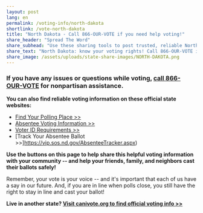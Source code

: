 ```yaml
---
layout: post
lang: en
permalink: /voting-info/north-dakota
shortlink: /vote-north-dakota
title: "North Dakota - Call 866-OUR-VOTE if you need help voting!"
share_header: "Spread The Word"
share_subhead: "Use these sharing tools to post trusted, reliable North Dakota voting information!"
share_text: "North Dakota: know your voting rights! Call 866-OUR-VOTE if you need help voting, or use these official resources."
share_image: /assets/uploads/state-share-images/NORTH-DAKOTA.png
---
```

### **If you have any issues or questions while voting, [call 866-OUR-VOTE](tel:8666878683) for nonpartisan assistance.**

**You can also find reliable voting information on these official state websites:**

* [Find Your Polling Place >>](https://vip.sos.nd.gov/WhereToVote.aspx?tab=AddressandVotingTimes)
* [Absentee Voting Information >>](http://www.nd.gov/sos/electvote/voting/voting-absentee.html)
* [Voter ID Requirements >>](https://vip.sos.nd.gov/IDRequirements.aspx?ptlhPKID=103&amp;ptlPKID=7)
* [Track Your Absentee Ballot >>]https://vip.sos.nd.gov/AbsenteeTracker.aspx)

**Use the buttons on this page to help share this helpful voting information with your community -- and help your friends, family, and neighbors cast their ballots safely!**

Remember, your vote is your voice -- and it's important that each of us have a say in our future. And, if you are in line when polls close, you still have the right to stay in line and cast your ballot!

**Live in another state? [Visit canivote.org to find official voting info >>](https://canivote.org)**
